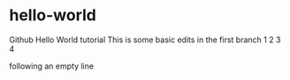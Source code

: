 # hello-world
Github Hello World tutorial
This is some basic edits in the first branch
1
2
3
4

following an empty line
